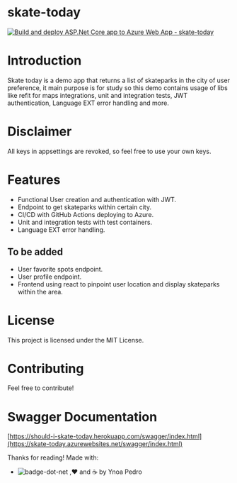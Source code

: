 # skate-today
[![Build and deploy ASP.Net Core app to Azure Web App - skate-today](https://github.com/ypedroo/skate-today/actions/workflows/main_skate-today.yml/badge.svg)](https://github.com/ypedroo/skate-today/actions/workflows/main_skate-today.yml)

# Introduction
Skate today is a demo app that returns a list of skateparks in the city of user preference, it main purpose is for study so this demo contains usage of libs like refit for maps integrations, unit and integration tests, JWT authentication, Language EXT error handling and more.
# Disclaimer
All keys in appsettings are revoked, so feel free to use your own keys.
# Features
* Functional User creation and authentication with JWT.
* Endpoint to get skateparks within certain city.
* CI/CD with GitHub Actions deploying to Azure.
* Unit and integration tests with test containers.
* Language EXT error handling.
## To be added
* User favorite spots endpoint.
* User profile endpoint.
* Frontend using react to pinpoint user location and display skateparks within the area.


# License
This project is licensed under the MIT License.

# Contributing
Feel free to contribute!

# Swagger Documentation
[https://should-i-skate-today.herokuapp.com/swagger/index.html](https://skate-today.azurewebsites.net/swagger/index.html)

Thanks for reading!
Made with:
* ![badge-dot-net](https://img.shields.io/badge/C%23-239120?style=for-the-badge&logo=c-sharp&logoColor=white) ,❤️ and ☕  by Ynoa Pedro
